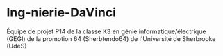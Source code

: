 # Ing-nierie-DaVinci
Équipe de projet P14 de la classe K3 en génie informatique/électrique (GEGI) de la promotion 64 (Sherbtendo64) de l'Université de Sherbrooke (UdeS)
